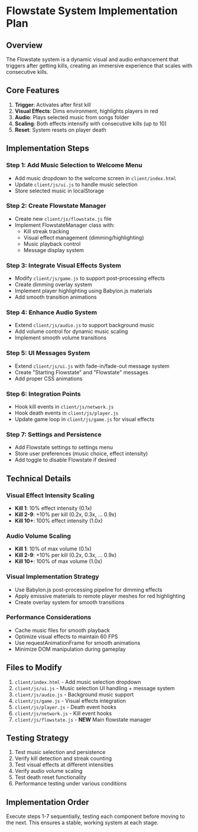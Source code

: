 # Flowstate System Implementation Plan

## Overview
The Flowstate system is a dynamic visual and audio enhancement that triggers after getting kills, creating an immersive experience that scales with consecutive kills.

## Core Features
1. **Trigger**: Activates after first kill
2. **Visual Effects**: Dims environment, highlights players in red
3. **Audio**: Plays selected music from songs folder
4. **Scaling**: Both effects intensify with consecutive kills (up to 10)
5. **Reset**: System resets on player death

## Implementation Steps

### Step 1: Add Music Selection to Welcome Menu
- Add music dropdown to the welcome screen in `client/index.html`
- Update `client/js/ui.js` to handle music selection
- Store selected music in localStorage

### Step 2: Create Flowstate Manager
- Create new `client/js/flowstate.js` file
- Implement FlowstateManager class with:
  - Kill streak tracking
  - Visual effect management (dimming/highlighting)
  - Music playback control
  - Message display system

### Step 3: Integrate Visual Effects System
- Modify `client/js/game.js` to support post-processing effects
- Create dimming overlay system
- Implement player highlighting using Babylon.js materials
- Add smooth transition animations

### Step 4: Enhance Audio System
- Extend `client/js/audio.js` to support background music
- Add volume control for dynamic music scaling
- Implement smooth volume transitions

### Step 5: UI Messages System
- Extend `client/js/ui.js` with fade-in/fade-out message system
- Create "Starting Flowstate" and "Flowstate" messages
- Add proper CSS animations

### Step 6: Integration Points
- Hook kill events in `client/js/network.js`
- Hook death events in `client/js/player.js`
- Update game loop in `client/js/game.js` for visual effects

### Step 7: Settings and Persistence
- Add Flowstate settings to settings menu
- Store user preferences (music choice, effect intensity)
- Add toggle to disable Flowstate if desired

## Technical Details

### Visual Effect Intensity Scaling
- **Kill 1**: 10% effect intensity (0.1x)
- **Kill 2-9**: +10% per kill (0.2x, 0.3x, ... 0.9x)
- **Kill 10+**: 100% effect intensity (1.0x)

### Audio Volume Scaling
- **Kill 1**: 10% of max volume (0.1x)
- **Kill 2-9**: +10% per kill (0.2x, 0.3x, ... 0.9x)
- **Kill 10+**: 100% of max volume (1.0x)

### Visual Implementation Strategy
- Use Babylon.js post-processing pipeline for dimming effects
- Apply emissive materials to remote player meshes for red highlighting
- Create overlay system for smooth transitions

### Performance Considerations
- Cache music files for smooth playback
- Optimize visual effects to maintain 60 FPS
- Use requestAnimationFrame for smooth animations
- Minimize DOM manipulation during gameplay

## Files to Modify
1. `client/index.html` - Add music selection dropdown
2. `client/js/ui.js` - Music selection UI handling + message system
3. `client/js/audio.js` - Background music support
4. `client/js/game.js` - Visual effects integration
5. `client/js/player.js` - Death event hooks
6. `client/js/network.js` - Kill event hooks
7. `client/js/flowstate.js` - **NEW** Main flowstate manager

## Testing Strategy
1. Test music selection and persistence
2. Verify kill detection and streak counting
3. Test visual effects at different intensities
4. Verify audio volume scaling
5. Test death reset functionality
6. Performance testing under various conditions

## Implementation Order
Execute steps 1-7 sequentially, testing each component before moving to the next. This ensures a stable, working system at each stage. 